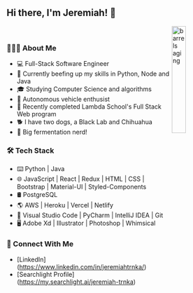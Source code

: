 <h2>Hi there, I'm Jeremiah! 👋</h2>

<!--
**kc0buk/kc0buk** is a ✨ _special_ ✨ repository because its `README.md` (this file) appears on your GitHub profile.

Here are some ideas to get you started:

- 🔭 I’m currently working on ...
- 🌱 I’m currently learning ...
- 👯 I’m looking to collaborate on ...
- 🤔 I’m looking for help with ...
- 💬 Ask me about ...
- 📫 How to reach me: ...
- 😄 Pronouns: ...
- ⚡ Fun fact: ...
-->
<img align="right" src="https://images.pexels.com/photos/1267359/pexels-photo-1267359.jpeg?cs=srgb&dl=pexels-elevate-1267359.jpg&fm=jpg" style="width: 25%" alt="barrels aging"/>
 &nbsp;
 &nbsp;
 &nbsp;
 
 <h3>👨🏻‍💻 About Me</h3>
 
- 💻 Full-Stack Software Engineer
- 🤔 Currently beefing up my skills in Python, Node and Java
- 🎓 Studying Computer Science and algorithms
- 🚙 Autonomous vehicle enthusist
- 🏫 Recently completed Lambda School's Full Stack Web program
- 🐕 I have two dogs, a Black Lab and Chihuahua
- 🍺 Big fermentation nerd!

<h3>🛠 Tech Stack</h3>

- ⌨️ Python | Java
- 🌐 JavaScript | React | Redux | HTML | CSS | Bootstrap | Material-UI | Styled-Components
- 🛢 PostgreSQL
- 🌎 AWS | Heroku | Vercel | Netlify
- 🔧 Visual Studio Code | PyCharm | IntelliJ IDEA | Git
- 🖥 Adobe Xd | Illustrator | Photoshop | Whimsical

<h3>🤝 Connect With Me</h3>

- [LinkedIn] (https://www.linkedin.com/in/jeremiahtrnka/)
- [Searchlight Profile] (https://my.searchlight.ai/jeremiah-trnka)
